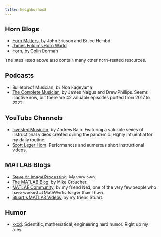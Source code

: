 ```yaml
---
title: Neighborhood
---
```


## Horn Blogs

- [Horn Matters](https://hornmatters.com), by John Ericson and Bruce Hembd
- [James Boldin's Horn World](https://jamesboldin.com)
- [Horn](https://colindorman.com/topic/horn/), by Colin Dorman

The sites listed above also contain many other horn-related resources.

## Podcasts

- [Bulletproof Musician](https://bulletproofmusician.com), by Noa Kageyama
- [The Complete Musician](https://cormotohorn.com), by James Naigus and Drew Phillips. Seems inactive now, but there are 42 valuable episodes posted from 2017 to 2022.

## YouTube Channels

- [Invested Musician](https://www.youtube.com/@InvestedMusician), by Andrew Bain. Featuring a valuable series of instructional videos created during the pandemic. Highly influential for my daily routine.
- [Scott Leger Horn](https://www.youtube.com/@ScottLegerHorn). Performances and numerous short instructional videos.

## MATLAB Blogs

- [Steve on Image Processing](https://blogs.mathworks.com/steve). My very own.
- [The MATLAB Blog](https://blogs.mathworks.com/matlab/), by Mike Croucher.
- [MATLAB Community](https://blogs.mathworks.com/community/), by my friend Ned, one of the very few people who have worked at MathWorks longer than I have.
- [Stuart's MATLAB Videos](https://blogs.mathworks.com/videos/), by my friend Stuart.

## Humor

- [xkcd](https://xkcd.com). Scientific, mathematical, engineering nerd humor. Right up my alley.